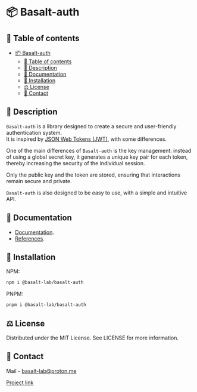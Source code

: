 # 📦 Basalt-auth

## 📌 Table of contents

- [📦 Basalt-auth](#-basalt-auth)
  - [📌 Table of contents](#-table-of-contents)
  - [📝 Description](#-description)
  - [🌟 Documentation](#-documentation)
  - [🔧 Installation](#-installation)
  - [⚖️ License](#️-license)
  - [📧 Contact](#-contact)

## 📝 Description

`Basalt-auth` is a library designed to create a secure and user-friendly authentication system.  
It is inspired by [JSON Web Tokens (JWT)](https://jwt.io/), with some differences.

One of the main differences of `Basalt-auth` is the key management: instead of using a global secret key, it generates a unique key pair for each token, thereby increasing the security of the individual session.

Only the public key and the token are stored, ensuring that interactions remain secure and private.

`Basalt-auth` is also designed to be easy to use, with a simple and intuitive API.

## 🌟 Documentation

- [Documentation](https://basalt-lab.github.io/basalt-doc/index.html).
- [References](https://basalt-lab.github.io/basalt-auth/index.html).

## 🔧 Installation

NPM:
```bash
npm i @basalt-lab/basalt-auth
```

PNPM:
```bash
pnpm i @basalt-lab/basalt-auth
```

## ⚖️ License

Distributed under the MIT License. See LICENSE for more information.

## 📧 Contact

Mail - [basalt-lab@proton.me](basalt-lab@proton.me)

[Project link](https://github.com/Basalt-Lab/basalt-auth)
